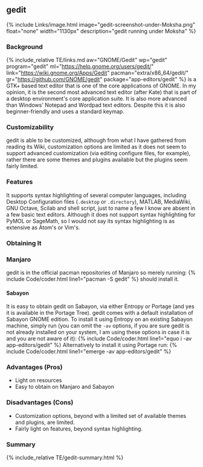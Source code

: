 ## gedit
{% include Links/image.html image="gedit-screenshot-under-Moksha.png" float="none" width="1130px" description="gedit running under Moksha" %}

### Background
{% include_relative TE/links.md aw="GNOME/Gedit" wp="gedit" program="gedit" ml="https://help.gnome.org/users/gedit/" link="https://wiki.gnome.org/Apps/Gedit" pacman="extra/x86_64/gedit/" gr="https://github.com/GNOME/gedit" package="app-editors/gedit" %} is a GTK+ based text editor that is one of the core applications of GNOME. In my opinion, it is the second most advanced text editor (after Kate) that is part of a desktop environment's core application suite. It is also more advanced than Windows' Notepad and Wordpad text editors. Despite this it is also beginner-friendly and uses a standard keymap. 

### Customizability
gedit is able to be customized, although from what I have gathered from reading its Wiki, customization options are limited as it does not seem to support advanced customization (via editing configure files, for example), rather there are some themes and plugins available but the plugins seem fairly limited.

### Features
It supports syntax highlighting of several computer languages, including Desktop Configuration files (`.desktop` or `.directory`), MATLAB, MediaWiki, GNU Octave, Scilab and shell script, just to name a few I know are absent in a few basic text editors. Although it does not support syntax highlighting for PyMOL or SageMath, so I would not say its syntax highlighting is as extensive as Atom's or Vim's.

### Obtaining It
### Manjaro
gedit is in the official pacman repositories of Manjaro so merely running:
{% include Code/coder.html line1="pacman -S gedit" %}
should install it.
#### Sabayon
It is easy to obtain gedit on Sabayon, via either Entropy or Portage (and yes it is available in the Portage Tree). gedit comes with a default installation of Sabayon GNOME edition. To install it using Entropy on an existing Sabayon machine, simply run (you can omit the `-av` options, if you are sure gedit is not already installed on your system, I am using these options in case it is and you are not aware of it):
{% include Code/coder.html line1="equo i -av app-editors/gedit" %}
Alternatively to install it using Portage run:
{% include Code/coder.html line1="emerge -av app-editors/gedit" %}

### Advantages (Pros)
* Light on resources
* Easy to obtain on Manjaro and Sabayon

### Disadvantages (Cons)
* Customization options, beyond with a limited set of available themes and plugins, are limited.
* Fairly light on features, beyond syntax highlighting.

### Summary
{% include_relative TE/gedit-summary.html %}
